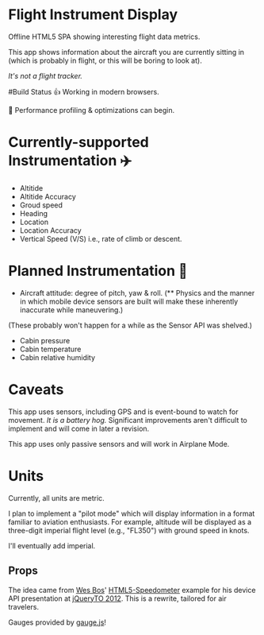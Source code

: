 Flight Instrument Display
=========================

Offline HTML5 SPA showing interesting flight data metrics.

This app shows information about the aircraft you are currently sitting in (which is probably in flight,
 or this will be boring to look at).

_It's not a flight tracker._

#Build Status
:thumbsup: Working in modern browsers.

:construction: Performance profiling & optimizations can begin.

# Currently-supported Instrumentation :airplane:
- Altitide
- Altitide Accuracy
- Groud speed
- Heading
- Location
- Location Accuracy
- Vertical Speed (V/S) i.e., rate of climb or descent.

# Planned Instrumentation :construction:
- Aircraft attitude: degree of pitch, yaw & roll. (** Physics and the manner in which mobile device sensors are built will make these inherently inaccurate while
 maneuvering.)

(These probably won't happen for a while as the Sensor API was shelved.)
- Cabin pressure
- Cabin temperature
- Cabin relative humidity

# Caveats
This app uses sensors, including GPS and is event-bound to watch for movement. *It is a battery hog.*
Significant improvements aren't difficult to implement and will come in later a revision.

This app uses only passive sensors and will work in Airplane Mode.

# Units
Currently, all units are metric.

I plan to implement a "pilot mode" which will display information in a format familiar to
 aviation enthusiasts. For example, altitude will be displayed as a three-digit
 imperial flight level (e.g., "FL350") with ground speed in knots.

I'll eventually add imperial.

## Props
The idea came from [Wes Bos](https://twitter.com/wesbos)' [HTML5-Speedometer](https://github.com/wesbos/HTML5-Speedometer) example for his device API presentation at [jQueryTO 2012](http://jqueryto.com/).
 This is a rewrite, tailored for air travelers.

Gauges provided by [gauge.js](http://bernii.github.io/gauge.js/)!